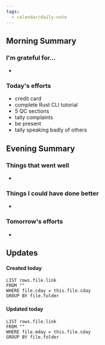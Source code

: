 ```yaml
---
tags:
  - calendar/daily-note
---
```


## Morning Summary

### I'm grateful for...

-

### Today's efforts

- credit card
- complete Rust CLI tutorial
- 5 QC sections
- tally complaints
- be present
- tally speaking badly of others

## Evening Summary

### Things that went well

-

### Things I could have done better

-

### Tomorrow's efforts

-

## Updates

#### Created today

```dataview
LIST rows.file.link
FROM ""
WHERE file.cday = this.file.cday
GROUP BY file.folder
```

#### Updated today

```dataview
LIST rows.file.link
FROM ""
WHERE file.mday = this.file.cday
GROUP BY file.folder
```

